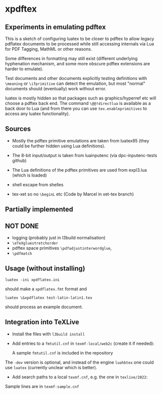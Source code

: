 # xpdftex

## Experiments in emulating pdftex

This is a sketch of configuring luatex to be closer to pdftex to allow
legacy pdflatex documents to be processed while still accessing
internals via Lua for PDF Tagging, MathML or other reasons.

Some differences in formatting may still exist (different underlying
hyphenation mechanism, and some more obscure pdftex extensions are
harder to emulate).

Test documents and other documents explicitly testing definitions
with `\meaning` or `\ifprimitive` can detect the emulation, but most
"normal" documents should (eventually) work without error.

luatex is mostly hidden so that packages such as graphics/hyperref etc
will choose a pdftex back end. The command `\@@!directlua` is available
as a back door to Lua (and from there you can use `tex.enableprimitives`
to access any luatex functionality).

## Sources

 - Mostly the pdftex primitive emulations are taken from luatex85
   (they could be further hidden using Lua definitions).

 - The 8-bit input/output is taken from luainputenc (via dpc-inputenc-tests github)

 - The Lua definitions of the pdftex primitives are used from expl3.lua (which is loaded)
 
 -  shell escape from shelles

 -  tex-xet so no `\beginL` etc  (Code by Marcel in xet-tex branch)


## Partially implemented

## NOT DONE

 -  logging (probably just in l3build normalisation)
 -  `\eTeXgluestretchorder`
 -  pdftex space primitives `\pdfadjustinterwordglue`,
 -  `\pdfmatch`




## Usage (without installing)

```
luatex -ini xpdflatex.ini
```

should make a `xpdflatex.fmt` format and

```
luatex \&xpdflatex test-latin-latin1.tex
```

should process an example document.


## Integration into TeXLive

* Install the files with `l3build install`

* Add entries to a `fmtutil.cnf` in `texmf-local/web2c` (create it if
needed):

  A sample `fmtutil.cnf` is included in the repository


The `-dev` version is optional, and instead of the engine `luahbtex`
one could use `luatex` (currently unclear which is better).

* Add search paths to a local `texmf.cnf`, e.g. the one in
`texlive/2022`:

 Sample lines are in `texmf-sample.cnf`





